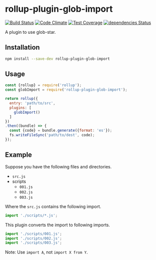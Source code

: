 # rollup-plugin-glob-import

[![Build Status](https://travis-ci.org/kei-ito/rollup-plugin-glob-import.svg?branch=master)](https://travis-ci.org/kei-ito/rollup-plugin-glob-import)
[![Code Climate](https://codeclimate.com/github/kei-ito/rollup-plugin-glob-import/badges/gpa.svg)](https://codeclimate.com/github/kei-ito/rollup-plugin-glob-import)
[![Test Coverage](https://codeclimate.com/github/kei-ito/rollup-plugin-glob-import/badges/coverage.svg)](https://codeclimate.com/github/kei-ito/rollup-plugin-glob-import/coverage)
[![dependencies Status](https://david-dm.org/kei-ito/rollup-plugin-glob-import/status.svg)](https://david-dm.org/kei-ito/rollup-plugin-glob-import)

A plugin to use glob-star.

## Installation

```bash
npm install --save-dev rollup-plugin-glob-import
```

## Usage

```javascript
const {rollup} = require('rollup');
const globImport = require('rollup-plugin-glob-import');

return rollup({
  entry: 'path/to/src',
  plugins: [
    globImport()
  ]
})
.then((bundle) => {
  const {code} = bundle.generate({format: 'es'});
  fs.writeFileSync('path/to/dest', code);
});
```

## Example

Suppose you have the following files and directories.

- `src.js`
- scripts
    - `001.js`
    - `002.js`
    - `003.js`

Where the `src.js` contains the following import.

```javascript
import './scripts/*.js';
```

This plugin converts the import to following imports.

```javascript
import './scripts/001.js';
import './scripts/002.js';
import './scripts/003.js';
```

Note: Use `import A`, not `import X from Y`.
